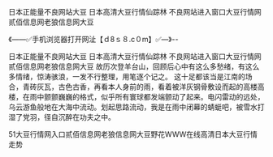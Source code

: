 日本正能量不良网站大豆
日本高清大豆行情仙踪林
不良网站进入窗口大豆行情网
贰佰信息网老狼信息网大豆


《——✅手机浏览器打开网沚【ｄ8ｓ８.c０m】✅—》--

日本正能量不良网站大豆
日本高清大豆行情仙踪林
不良网站进入窗口大豆行情网
贰佰信息网老狼信息网大豆
故历次登羊台山，回顾后心中有这么多愁绪，有这么多情绪，惊涛骇浪，一发不行整理，用笔逐个记之。
这十足都该当是江南的场合，青砖灰瓦，古色古香，再看本人身前的雨，看着被洋灰钢骨敷设而起的高楼高楼，在雨中颤颤巍巍的格式，似乎所有寰球都发端颤动了起来。电闪雷动的远处，乌云游鱼般地在大海中流动。划起思路流动，我是在雨中闭幕的蜻蜓吧，被雪水打湿了党羽，径自沉醉在功夫之中。





51大豆行情网入口贰佰信息网老狼信息网大豆野花WWW在线高清日本大豆行情走势

